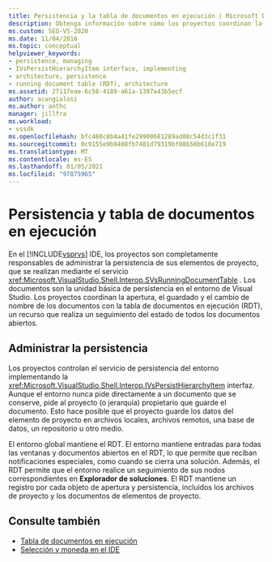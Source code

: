 ```yaml
---
title: Persistencia y la tabla de documentos en ejecución | Microsoft Docs
description: Obtenga información sobre cómo los proyectos coordinan la apertura, el guardado y el cambio de nombre de documento en la tabla de documentos en ejecución, que realiza un seguimiento del estado del documento en el IDE de Visual Studio.
ms.custom: SEO-VS-2020
ms.date: 11/04/2016
ms.topic: conceptual
helpviewer_keywords:
- persistence, managing
- IVsPersistHierarchyItem interface, implementing
- architecture, persistence
- running document table (RDT), architecture
ms.assetid: 27117eae-6c58-4189-a61a-1397a43b5ecf
author: acangialosi
ms.author: anthc
manager: jillfra
ms.workload:
- vssdk
ms.openlocfilehash: bfc480c8b4a41fe29900681289ad08c54d3c1f31
ms.sourcegitcommit: 0c9155e9b9408fb7481d79319bf08650b610e719
ms.translationtype: MT
ms.contentlocale: es-ES
ms.lasthandoff: 01/05/2021
ms.locfileid: "97875965"
---
```

# <a name="persistence-and-the-running-document-table"></a>Persistencia y tabla de documentos en ejecución
En el [!INCLUDE[vsprvs](../../code-quality/includes/vsprvs_md.md)] IDE, los proyectos son completamente responsables de administrar la persistencia de sus elementos de proyecto, que se realizan mediante el servicio <xref:Microsoft.VisualStudio.Shell.Interop.SVsRunningDocumentTable> . Los documentos son la unidad básica de persistencia en el entorno de Visual Studio. Los proyectos coordinan la apertura, el guardado y el cambio de nombre de los documentos con la tabla de documentos en ejecución (RDT), un recurso que realiza un seguimiento del estado de todos los documentos abiertos.

## <a name="managing-persistence"></a>Administrar la persistencia
 Los proyectos controlan el servicio de persistencia del entorno implementando la <xref:Microsoft.VisualStudio.Shell.Interop.IVsPersistHierarchyItem> interfaz. Aunque el entorno nunca pide directamente a un documento que se conserve, pide al proyecto (o jerarquía) propietario que guarde el documento. Esto hace posible que el proyecto guarde los datos del elemento de proyecto en archivos locales, archivos remotos, una base de datos, un repositorio u otro medio.

 El entorno global mantiene el RDT. El entorno mantiene entradas para todas las ventanas y documentos abiertos en el RDT, lo que permite que reciban notificaciones especiales, como cuando se cierra una solución. Además, el RDT permite que el entorno realice un seguimiento de sus nodos correspondientes en **Explorador de soluciones**. El RDT mantiene un registro por cada objeto de apertura y persistencia, incluidos los archivos de proyecto y los documentos de elementos de proyecto.

## <a name="see-also"></a>Consulte también
- [Tabla de documentos en ejecución](../../extensibility/internals/running-document-table.md)
- [Selección y moneda en el IDE](../../extensibility/internals/selection-and-currency-in-the-ide.md)

